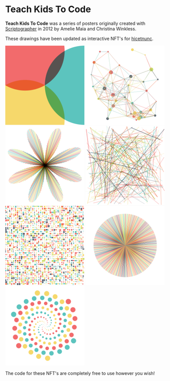 # Teach Kids To Code

**Teach Kids To Code** was a series of posters originally created with [Scriptographer](https://scriptographer.org/) in 2012 by Amelie Maia and Christina Winkless.

These drawings have been updated as interactive NFT's for [hicetnunc](https://www.hicetnunc.xyz/).

<img src="circles/thumbnail.jpg" alt="drawing" width="250"/>
<img src="nodes/thumbnail.jpg" alt="drawing" width="250"/>
<img src="petals/thumbnail.jpg" alt="drawing" width="250"/>
<img src="random-lines/thumbnail.jpg" alt="drawing" width="250"/>
<img src="rectangles/thumbnail.jpg" alt="drawing" width="250"/>
<img src="circle-lines/thumbnail.jpg" alt="drawing" width="250"/>
<img src="spiral/thumbnail.jpg" alt="drawing" width="250"/>

The code for these NFT's are completely free to use however you wish!
